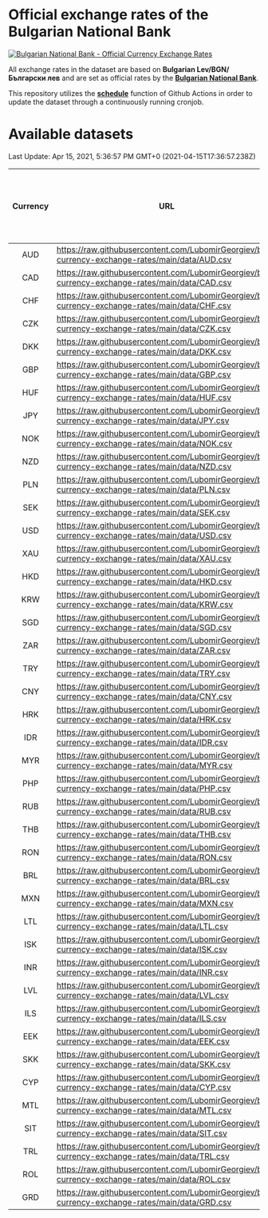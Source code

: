 # Official exchange rates of the Bulgarian National Bank

[![Bulgarian National Bank - Official Currency Exchange Rates](https://github.com/LubomirGeorgiev/bnb-currency-exchange-rates/actions/workflows/update-rates.yml/badge.svg?branch=main)](https://github.com/LubomirGeorgiev/bnb-currency-exchange-rates/actions/workflows/update-rates.yml)

All exchange rates in the dataset are based on **Bulgarian Lev/BGN/Български лев** and are set as official rates by the [**Bulgarian National Bank**](https://www.bnb.bg/Statistics/StExternalSector/StExchangeRates/StERForeignCurrencies/index.htm?toLang=_EN).

This repository utilizes the [**schedule**](https://docs.github.com/en/actions/reference/events-that-trigger-workflows) function of Github Actions in order to update the dataset through a continuously running cronjob.

# Available datasets

<!-- START LINKS (DO NOT EVER FU*ING DELETE THIS COMMENT FOR THE LOVE OF YOUR LIFE!!! IF YOU ARE CURIOS HOW IT WORKS, YOU CAN HAVE A LOOK AT ./src/updateReadme.ts) -->

Last Update: Apr 15, 2021, 5:36:57 PM GMT+0 (2021-04-15T17:36:57.238Z)

| Currency | URL                                                                                             | Number of records | Number of missing days that were filled in |
| :------: | ----------------------------------------------------------------------------------------------- | :---------------: | :----------------------------------------: |
|   AUD    | https://raw.githubusercontent.com/LubomirGeorgiev/bnb-currency-exchange-rates/main/data/AUD.csv |       8108        |                    2504                    |
|   CAD    | https://raw.githubusercontent.com/LubomirGeorgiev/bnb-currency-exchange-rates/main/data/CAD.csv |       8108        |                    2504                    |
|   CHF    | https://raw.githubusercontent.com/LubomirGeorgiev/bnb-currency-exchange-rates/main/data/CHF.csv |       8108        |                    2504                    |
|   CZK    | https://raw.githubusercontent.com/LubomirGeorgiev/bnb-currency-exchange-rates/main/data/CZK.csv |       8108        |                    2504                    |
|   DKK    | https://raw.githubusercontent.com/LubomirGeorgiev/bnb-currency-exchange-rates/main/data/DKK.csv |       8108        |                    2504                    |
|   GBP    | https://raw.githubusercontent.com/LubomirGeorgiev/bnb-currency-exchange-rates/main/data/GBP.csv |       8108        |                    2504                    |
|   HUF    | https://raw.githubusercontent.com/LubomirGeorgiev/bnb-currency-exchange-rates/main/data/HUF.csv |       8108        |                    2504                    |
|   JPY    | https://raw.githubusercontent.com/LubomirGeorgiev/bnb-currency-exchange-rates/main/data/JPY.csv |       8108        |                    2504                    |
|   NOK    | https://raw.githubusercontent.com/LubomirGeorgiev/bnb-currency-exchange-rates/main/data/NOK.csv |       8108        |                    2504                    |
|   NZD    | https://raw.githubusercontent.com/LubomirGeorgiev/bnb-currency-exchange-rates/main/data/NZD.csv |       8108        |                    2504                    |
|   PLN    | https://raw.githubusercontent.com/LubomirGeorgiev/bnb-currency-exchange-rates/main/data/PLN.csv |       8108        |                    2504                    |
|   SEK    | https://raw.githubusercontent.com/LubomirGeorgiev/bnb-currency-exchange-rates/main/data/SEK.csv |       8108        |                    2504                    |
|   USD    | https://raw.githubusercontent.com/LubomirGeorgiev/bnb-currency-exchange-rates/main/data/USD.csv |       8108        |                    2504                    |
|   XAU    | https://raw.githubusercontent.com/LubomirGeorgiev/bnb-currency-exchange-rates/main/data/XAU.csv |       8108        |                    2506                    |
|   HKD    | https://raw.githubusercontent.com/LubomirGeorgiev/bnb-currency-exchange-rates/main/data/HKD.csv |       7806        |                    2413                    |
|   KRW    | https://raw.githubusercontent.com/LubomirGeorgiev/bnb-currency-exchange-rates/main/data/KRW.csv |       7806        |                    2413                    |
|   SGD    | https://raw.githubusercontent.com/LubomirGeorgiev/bnb-currency-exchange-rates/main/data/SGD.csv |       7806        |                    2413                    |
|   ZAR    | https://raw.githubusercontent.com/LubomirGeorgiev/bnb-currency-exchange-rates/main/data/ZAR.csv |       7806        |                    2413                    |
|   TRY    | https://raw.githubusercontent.com/LubomirGeorgiev/bnb-currency-exchange-rates/main/data/TRY.csv |       6288        |                    1943                    |
|   CNY    | https://raw.githubusercontent.com/LubomirGeorgiev/bnb-currency-exchange-rates/main/data/CNY.csv |       6168        |                    1907                    |
|   HRK    | https://raw.githubusercontent.com/LubomirGeorgiev/bnb-currency-exchange-rates/main/data/HRK.csv |       6168        |                    1907                    |
|   IDR    | https://raw.githubusercontent.com/LubomirGeorgiev/bnb-currency-exchange-rates/main/data/IDR.csv |       6168        |                    1907                    |
|   MYR    | https://raw.githubusercontent.com/LubomirGeorgiev/bnb-currency-exchange-rates/main/data/MYR.csv |       6168        |                    1907                    |
|   PHP    | https://raw.githubusercontent.com/LubomirGeorgiev/bnb-currency-exchange-rates/main/data/PHP.csv |       6168        |                    1907                    |
|   RUB    | https://raw.githubusercontent.com/LubomirGeorgiev/bnb-currency-exchange-rates/main/data/RUB.csv |       6168        |                    1907                    |
|   THB    | https://raw.githubusercontent.com/LubomirGeorgiev/bnb-currency-exchange-rates/main/data/THB.csv |       6168        |                    1907                    |
|   RON    | https://raw.githubusercontent.com/LubomirGeorgiev/bnb-currency-exchange-rates/main/data/RON.csv |       6109        |                    1889                    |
|   BRL    | https://raw.githubusercontent.com/LubomirGeorgiev/bnb-currency-exchange-rates/main/data/BRL.csv |       5197        |                    1609                    |
|   MXN    | https://raw.githubusercontent.com/LubomirGeorgiev/bnb-currency-exchange-rates/main/data/MXN.csv |       5197        |                    1609                    |
|   LTL    | https://raw.githubusercontent.com/LubomirGeorgiev/bnb-currency-exchange-rates/main/data/LTL.csv |       5155        |                    1584                    |
|   ISK    | https://raw.githubusercontent.com/LubomirGeorgiev/bnb-currency-exchange-rates/main/data/ISK.csv |       5076        |                    1572                    |
|   INR    | https://raw.githubusercontent.com/LubomirGeorgiev/bnb-currency-exchange-rates/main/data/INR.csv |       4832        |                    1497                    |
|   LVL    | https://raw.githubusercontent.com/LubomirGeorgiev/bnb-currency-exchange-rates/main/data/LVL.csv |       4790        |                    1470                    |
|   ILS    | https://raw.githubusercontent.com/LubomirGeorgiev/bnb-currency-exchange-rates/main/data/ILS.csv |       4106        |                    1276                    |
|   EEK    | https://raw.githubusercontent.com/LubomirGeorgiev/bnb-currency-exchange-rates/main/data/EEK.csv |       3999        |                    1225                    |
|   SKK    | https://raw.githubusercontent.com/LubomirGeorgiev/bnb-currency-exchange-rates/main/data/SKK.csv |       2969        |                    911                     |
|   CYP    | https://raw.githubusercontent.com/LubomirGeorgiev/bnb-currency-exchange-rates/main/data/CYP.csv |       2907        |                    891                     |
|   MTL    | https://raw.githubusercontent.com/LubomirGeorgiev/bnb-currency-exchange-rates/main/data/MTL.csv |       2605        |                    800                     |
|   SIT    | https://raw.githubusercontent.com/LubomirGeorgiev/bnb-currency-exchange-rates/main/data/SIT.csv |       2543        |                    779                     |
|   TRL    | https://raw.githubusercontent.com/LubomirGeorgiev/bnb-currency-exchange-rates/main/data/TRL.csv |       1818        |                    559                     |
|   ROL    | https://raw.githubusercontent.com/LubomirGeorgiev/bnb-currency-exchange-rates/main/data/ROL.csv |       1697        |                    524                     |
|   GRD    | https://raw.githubusercontent.com/LubomirGeorgiev/bnb-currency-exchange-rates/main/data/GRD.csv |        361        |                    109                     |

<!-- END LINKS (DO NOT EVER FU*ING DELETE THIS COMMENT FOR THE LOVE OF YOUR LIFE!!! IF YOU ARE CURIOS HOW IT WORKS, YOU CAN HAVE A LOOK AT ./src/updateReadme.ts) -->
